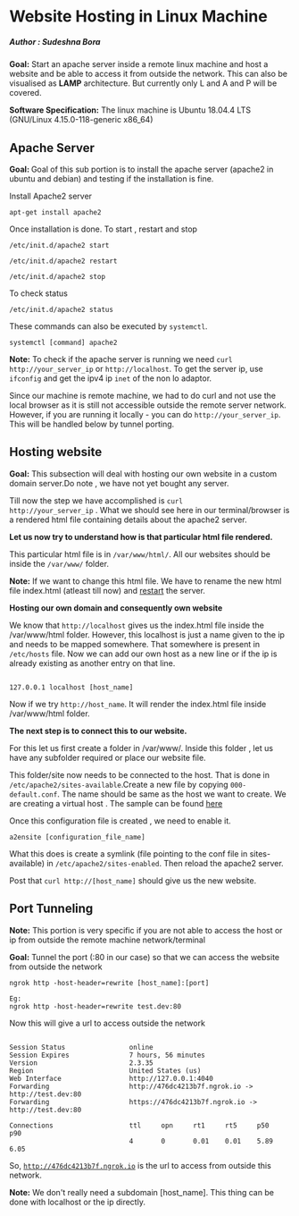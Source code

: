 # Website Hosting in Linux Machine

##### Author : Sudeshna Bora


<b>Goal:</b> Start an apache server inside a remote linux machine and host a website and be able to access it from outside the network. This can also be visualised as <b>LAMP</b> architecture. But currently only L and A and P will be covered.

<b>Software Specification:</b> The linux machine is Ubuntu 18.04.4 LTS (GNU/Linux 4.15.0-118-generic x86_64)

## Apache Server 

<b>Goal: </b> Goal of this sub portion is to install the apache server (apache2 in ubuntu and debian) and testing if the installation is fine.

Install Apache2 server 

<pre><code>apt-get install apache2
</code></pre>

Once installation is done. To start , restart and stop 

<pre><code>/etc/init.d/apache2 start</code></pre>

<pre><code>/etc/init.d/apache2 <a name="restart">restart</a> </code></pre>

<pre><code>/etc/init.d/apache2 stop</code></pre>

To check status 

<pre><code>/etc/init.d/apache2 status</code></pre>

These commands can also be executed by <code>systemctl</code>.

<pre><code>systemctl [command] apache2</code></pre>

<b>Note:</b> To check if the apache server is running we need <code>curl http://your_server_ip</code> or <code>http://localhost</code>. To get the server ip, use <code>ifconfig</code> and get the ipv4 ip <code>inet</code> of the non lo adaptor.

Since our machine is remote machine, we had to do curl and not use the local browser as it is still not accessible outside the remote server network. However, if you are running it locally - you can do <code>http://your_server_ip</code>. This will be handled below by tunnel porting. 

## Hosting website 

<b>Goal:</b> This subsection will deal with hosting our own website in a custom domain server.Do note , we have not yet bought any server.

Till now the step we have accomplished is <code>curl http://your_server_ip</code> . What we should see here in our terminal/browser is a rendered html file containing details about the apache2 server. 

<b>Let us now try to understand how is that particular html file rendered. </b>

This particular html file is in <code>/var/www/html/</code>. All our websites should be inside the <code>/var/www/</code> folder. 

<b>Note:</b> If we want to change this html file. We have to rename the new html file index.html (atleast till now) and [restart](#restart) the server.

<b> Hosting our own domain and consequently own website </b>

We know that <code>http://localhost</code> gives us the index.html file inside the /var/www/html folder. However, this localhost is just a name given to the ip and needs to be mapped somewhere.
That somewhere is present in <code>/etc/hosts</code> file. 
Now we can add our own host as a new line or if the ip is already existing as another entry on that line.

<pre><code>
127.0.0.1 localhost [host_name]
</pre></code>

Now if we try <code>http://host_name</code>. It will render the index.html file inside /var/www/html folder. 

<b>The next step is to connect this to our website. </b>

For this let us first create a folder in /var/www/. Inside this folder , let us have any subfolder required or place our website file.

This folder/site now needs to be connected to the host. That is done in <code>/etc/apache2/sites-available</code>.Create a new file by copying <code>000-default.conf</code>. The name should be same as the host we want to create.
We are creating a virtual host . The sample can be found [here](https://github.com/SudeshnaBora/Knowledge-Bucket/blob/main/docs/VirtualHost.conf)

Once this configuration file is created , we need to enable it. 

<code>a2ensite [configuration_file_name] </code>

What this does is create a symlink (file pointing to the conf file in sites-available) in <code>/etc/apache2/sites-enabled</code>. Then reload the apache2 server.

Post that <code>curl http://[host_name]</code> should give us the new website. 

## Port Tunneling

<b>Note:</b> This portion is very specific if you are not able to access the host or ip from outside the remote machine network/terminal

<b>Goal:</b> Tunnel the port (:80 in our case) so that we can access the website from outside the network 

<pre><code>ngrok http -host-header=rewrite [host_name]:[port]

Eg:
ngrok http -host-header=rewrite test.dev:80</code></pre>

Now this will give a url to access outside the network

<pre><code>
Session Status                online
Session Expires               7 hours, 56 minutes
Version                       2.3.35
Region                        United States (us)
Web Interface                 http://127.0.0.1:4040
Forwarding                    http://476dc4213b7f.ngrok.io -> http://test.dev:80
Forwarding                    https://476dc4213b7f.ngrok.io -> http://test.dev:80

Connections                   ttl     opn     rt1     rt5     p50     p90
                              4       0       0.01    0.01    5.89    6.05   
</code></pre>



So, <code>http://476dc4213b7f.ngrok.io</code> is the url to access from outside this network. 

<b>Note:</b> We don't really need a subdomain [host_name]. This thing can be done with localhost or the ip directly.
